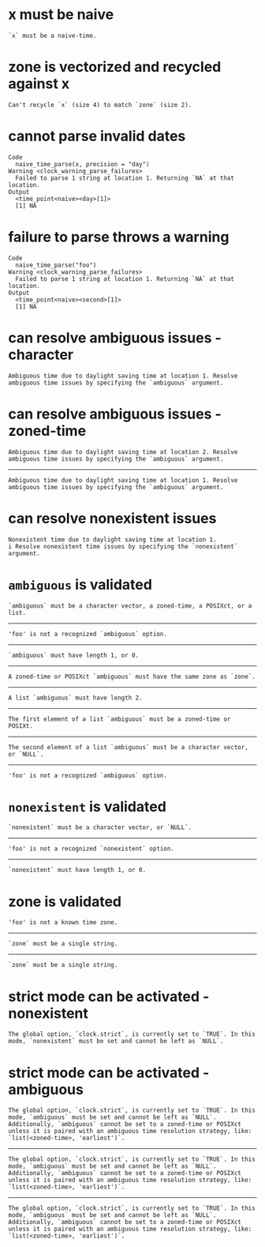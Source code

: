 # x must be naive

    `x` must be a naive-time.

# zone is vectorized and recycled against x

    Can't recycle `x` (size 4) to match `zone` (size 2).

# cannot parse invalid dates

    Code
      naive_time_parse(x, precision = "day")
    Warning <clock_warning_parse_failures>
      Failed to parse 1 string at location 1. Returning `NA` at that location.
    Output
      <time_point<naive><day>[1]>
      [1] NA

# failure to parse throws a warning

    Code
      naive_time_parse("foo")
    Warning <clock_warning_parse_failures>
      Failed to parse 1 string at location 1. Returning `NA` at that location.
    Output
      <time_point<naive><second>[1]>
      [1] NA

# can resolve ambiguous issues - character

    Ambiguous time due to daylight saving time at location 1. Resolve ambiguous time issues by specifying the `ambiguous` argument.

# can resolve ambiguous issues - zoned-time

    Ambiguous time due to daylight saving time at location 2. Resolve ambiguous time issues by specifying the `ambiguous` argument.

---

    Ambiguous time due to daylight saving time at location 1. Resolve ambiguous time issues by specifying the `ambiguous` argument.

# can resolve nonexistent issues

    Nonexistent time due to daylight saving time at location 1.
    i Resolve nonexistent time issues by specifying the `nonexistent` argument.

# `ambiguous` is validated

    `ambiguous` must be a character vector, a zoned-time, a POSIXct, or a list.

---

    'foo' is not a recognized `ambiguous` option.

---

    `ambiguous` must have length 1, or 0.

---

    A zoned-time or POSIXct `ambiguous` must have the same zone as `zone`.

---

    A list `ambiguous` must have length 2.

---

    The first element of a list `ambiguous` must be a zoned-time or POSIXt.

---

    The second element of a list `ambiguous` must be a character vector, or `NULL`.

---

    'foo' is not a recognized `ambiguous` option.

# `nonexistent` is validated

    `nonexistent` must be a character vector, or `NULL`.

---

    'foo' is not a recognized `nonexistent` option.

---

    `nonexistent` must have length 1, or 0.

# zone is validated

    'foo' is not a known time zone.

---

    `zone` must be a single string.

---

    `zone` must be a single string.

# strict mode can be activated - nonexistent

    The global option, `clock.strict`, is currently set to `TRUE`. In this mode, `nonexistent` must be set and cannot be left as `NULL`.

# strict mode can be activated - ambiguous

    The global option, `clock.strict`, is currently set to `TRUE`. In this mode, `ambiguous` must be set and cannot be left as `NULL`. Additionally, `ambiguous` cannot be set to a zoned-time or POSIXct unless it is paired with an ambiguous time resolution strategy, like: `list(<zoned-time>, 'earliest')`.

---

    The global option, `clock.strict`, is currently set to `TRUE`. In this mode, `ambiguous` must be set and cannot be left as `NULL`. Additionally, `ambiguous` cannot be set to a zoned-time or POSIXct unless it is paired with an ambiguous time resolution strategy, like: `list(<zoned-time>, 'earliest')`.

---

    The global option, `clock.strict`, is currently set to `TRUE`. In this mode, `ambiguous` must be set and cannot be left as `NULL`. Additionally, `ambiguous` cannot be set to a zoned-time or POSIXct unless it is paired with an ambiguous time resolution strategy, like: `list(<zoned-time>, 'earliest')`.

